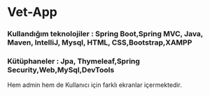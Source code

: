 # Vet-App

### Kullandığım teknolojiler : Spring Boot,Spring MVC, Java, Maven, IntelliJ, Mysql, HTML, CSS,Bootstrap,XAMPP
### Kütüphaneler : Jpa, Thymeleaf,Spring Security,Web,MySql,DevTools

Hem admin hem de Kullanıcı için farklı ekranlar içermektedir.
